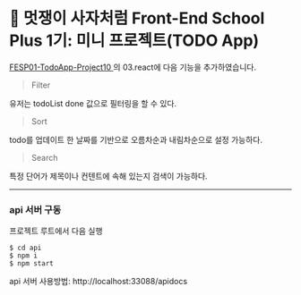 # 🦁 멋쟁이 사자처럼 Front-End School Plus 1기: 미니 프로젝트(TODO App)

[FESP01-TodoApp-Project10
](https://github.com/FESP01-TodoApp-Project10/FESP01-TodoApp-Project10.git)의 03.react에 다음 기능을 추가하였습니다.<br>

> Filter

유저는 todoList done 값으로 필터링을 할 수 있다.

> Sort

todo를 업데이트 한 날짜를 기반으로 오름차순과 내림차순으로 설정 가능하다.

> Search

특정 단어가 제목이나 컨텐트에 속해 있는지 검색이 가능하다.


---
### api 서버 구동

프로젝트 루트에서 다음 실행
```
$ cd api
$ npm i
$ npm start
```

api 서버 사용방법: http://localhost:33088/apidocs
